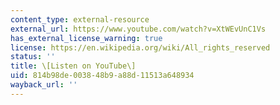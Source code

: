 ```yaml
---
content_type: external-resource
external_url: https://www.youtube.com/watch?v=XtWEvUnC1Vs
has_external_license_warning: true
license: https://en.wikipedia.org/wiki/All_rights_reserved
status: ''
title: \[Listen on YouTube\]
uid: 814b98de-0038-48b9-a88d-11513a648934
wayback_url: ''
---
```

